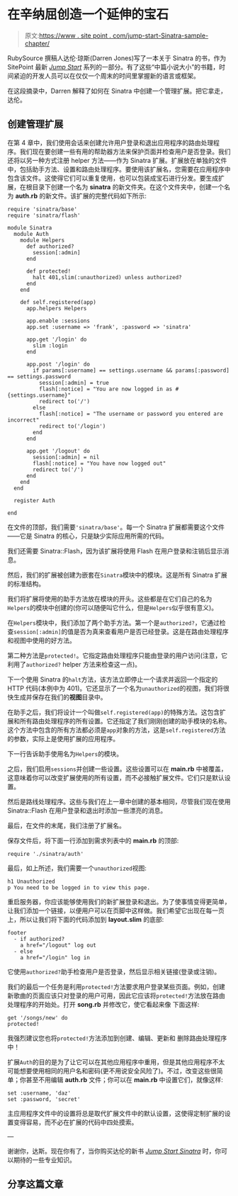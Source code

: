 # 在辛纳屈创造一个延伸的宝石

> 原文:[https://www . site point . com/jump-start-Sinatra-sample-chapter/](https://www.sitepoint.com/jump-start-sinatra-sample-chapter/)

RubySource 撰稿人达伦·琼斯(Darren Jones)写了一本关于 Sinatra 的书，作为 SitePoint 最新 [*Jump Start*](https://www.sitepoint.com/jumpstart) 系列的一部分。有了这些“中篇小说大小”的书籍，时间紧迫的开发人员可以在仅仅一个周末的时间里掌握新的语言或框架。

在这段摘录中，Darren 解释了如何在 Sinatra 中创建一个管理扩展。把它拿走，达伦。

## 创建管理扩展

在第 4 章中，我们使用会话来创建允许用户登录和退出应用程序的路由处理程序。我们现在要创建一些有用的帮助器方法来保护页面并检查用户是否登录。我们还将以另一种方式注册 helper 方法——作为 Sinatra 扩展。扩展放在单独的文件中，包括助手方法、设置和路由处理程序。要使用该扩展名，您需要在应用程序中包含该文件。这使得它们可以重复使用，也可以包装成宝石进行分发。要生成扩展，在根目录下创建一个名为 **sinatra** 的新文件夹。在这个文件夹中，创建一个名为 **auth.rb** 的新文件。该扩展的完整代码如下所示:

```
require 'sinatra/base'
require 'sinatra/flash'

module Sinatra
  module Auth
    module Helpers
      def authorized?
        session[:admin]
      end

      def protected!
        halt 401,slim(:unauthorized) unless authorized?
      end
    end

    def self.registered(app)
      app.helpers Helpers

      app.enable :sessions
      app.set :username => 'frank', :password => 'sinatra'

      app.get '/login' do
        slim :login
      end

      app.post '/login' do
        if params[:username] == settings.username && params[:password] == settings.password
          session[:admin] = true
          flash[:notice] = "You are now logged in as #{settings.username}"
          redirect to('/')
        else
          flash[:notice] = "The username or password you entered are incorrect"
          redirect to('/login')
        end
      end

      app.get '/logout' do
        session[:admin] = nil
        flash[:notice] = "You have now logged out"
        redirect to('/')
      end
    end
  end

  register Auth

end
```

在文件的顶部，我们需要`'sinatra/base'`。每一个 Sinatra 扩展都需要这个文件——它是 Sinatra 的核心，只是缺少实际应用所需的代码。

我们还需要 Sinatra::Flash，因为该扩展将使用 Flash 在用户登录和注销后显示消息。

然后，我们的扩展被创建为嵌套在`Sinatra`模块中的模块。这是所有 Sinatra 扩展的标准结构。

我们将扩展将使用的助手方法放在模块的开头。这些都是在它们自己的名为`Helpers`的模块中创建的(你可以随便叫它什么，但是`Helpers`似乎很有意义)。

在`Helpers`模块中，我们添加了两个助手方法。第一个是`authorized?`，它通过检查`session[:admin]`的值是否为真来查看用户是否已经登录。这是在路由处理程序和视图中使用的好方法。

第二种方法是`protected!`。它指定路由处理程序只能由登录的用户访问(注意，它利用了`authorized?` helper 方法来检查这一点)。

下一个使用 Sinatra 的`halt`方法，该方法立即停止一个请求并返回一个指定的 HTTP 代码(本例中为 401)。它还显示了一个名为`unauthorized`的视图，我们将很快生成并保存在我们的**视图**目录中。

在助手之后，我们将设计一个叫做`self.registered(app)`的特殊方法。这包含扩展和所有路由处理程序的所有设置。它还指定了我们刚刚创建的助手模块的名称。这个方法中包含的所有方法都必须是`app`对象的方法，这是`self.registered`方法的参数，实际上是使用扩展的应用程序。

下一行告诉助手使用名为`Helpers`的模块。

之后，我们启用`sessions`并创建一些设置。这些设置可以在 **main.rb** 中被覆盖，这意味着你可以改变扩展使用的所有设置，而不必接触扩展文件。它们只是默认设置。

然后是路线处理程序。这些与我们在上一章中创建的基本相同，尽管我们现在使用 Sinatra::Flash 在用户登录和退出时添加一些漂亮的消息。

最后，在文件的末尾，我们注册了扩展名。

保存文件后，将下面一行添加到需求列表中的 **main.rb** 的顶部:

```
require './sinatra/auth'
```

最后，如上所述，我们需要一个`unauthorized`视图:

```
h1 Unauthorized
p You need to be logged in to view this page.
```

重启服务器，你应该能够使用我们的新扩展登录和退出。为了使事情变得更简单，让我们添加一个链接，以便用户可以在页脚中这样做。我们希望它出现在每一页上，所以让我们将下面的代码添加到 **layout.slim** 的底部:

```
footer
  - if authorized?
    a href="/logout" log out
  - else
    a href="/login" log in
```

它使用`authorized?`助手检查用户是否登录，然后显示相关链接(登录或注销)。

我们的最后一个任务是利用`protected!`方法要求用户登录某些页面。例如，创建新歌曲的页面应该只对登录的用户可用，因此它应该将`protected!`方法放在路由处理程序的开始处。打开 **song.rb** 并修改它，使它看起来像
下面这样:

```
get '/songs/new' do
protected!
```

我强烈建议您也将`protected!`方法添加到创建、编辑、更新和
删除路由处理程序中！

扩展`Auth`的目的是为了让它可以在其他应用程序中重用，但是其他应用程序不太可能想要使用相同的用户名和密码(更不用说安全风险了)。不过，改变这些很简单；你甚至不用编辑 **auth.rb** 文件；你可以在 **main.rb** 中设置它们，就像这样:

```
set :username, 'daz'
set :password, 'secret'
```

主应用程序文件中的设置将总是取代扩展文件中的默认设置，这使得定制扩展的设置变得容易，而不必在扩展的代码中四处摸索。

—

谢谢你，达斯。现在你有了，当你购买达伦的新书 [*Jump Start Sinatra*](https://www.sitepoint.com/store/jump-start-sinatra/) 时，你可以期待的一些专业知识。

## 分享这篇文章